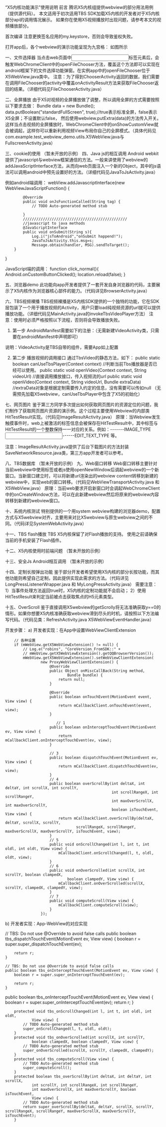 “X5内核功能演示”使用说明
前言
腾讯X5内核组提供webview的部分用法用例（提供源代码）。
本文适用于初次适用TBS SDK加载X5内核的开发者对于X5内核部分api的调用情况展示。
如果你在使用X5视频播放时出现问题，请参考本文的视频播放部分。

首次编译
注意更换签名应用的my.keystore，否则会导致鉴权失败。
  
打开app后，各个webview的演示功能呈现为九宫格：
如图所示
 


一、文件选择器
当点击web页面中<input type=”file”>标签元素后，会触发WebChromeClient中的openFileChooser方法，覆盖这个方法即可以实现在android框架下的文件选择功能弹窗。在实例app中的openFileChooser位于X5WebView.java类中。
注意：为了得到ChooserActivity返回的数据，我们需要在调用FileChooser的activity中覆盖onActivityResult方法来获取FileChooser返回的结果。（详细代码见FileChooserActivity.java）
 
二、全屏播放
由于X5对视频的全屏播放做了调整，所以调用全屏的方式需要按照以下要求去做：
Bundle data = new Bundle();
data.putBoolean("standardFullScreen", true);//true表示标准全屏，false表示X5全屏；不设置默认false，
然后使用webview.putExtra(data)的方法传入开关。这样当点击视频的全屏播放时，WebChromeClient中的onShowCustomView就会被调起，这样你可以重新利用视频View布局你自己的全屏模式。（具体代码见com.example.test_webview_demo.utils.X5WebView.java与FullscreenActivity.java）
      


三、cookie的使用
（暂未开放的示例）
四、Java js的相互调用
Android webkit提供了javascript与webview框架通信的方法。一般来讲使用了webview的addJavaScriptInterface方法，从而向web页面注入一个新的Object，其中的js语法可以调用android中预先设置好的方法。（详细代码见JavaToJsActivity.java）
         
例如android端调用：
webView.addJavascriptInterface(new WebViewJavaScriptFunction() {
			
			@Override
			public void onJsFunctionCalled(String tag) {
				// TODO Auto-generated method stub
				
			}
			///////////////////////////////////////////////
			//javascript to java methods
			@JavaScriptInterface
			public void onSubmit(String s){
				Log.i("jsToAndroid","onSubmit happend!");
				JavaToJsActivity.this.msg=s;
				Message.obtain(handler, MSG).sendToTarget();
		}
}

JavaScript端的调用：
	function click_normal(){
    		Android.onCustomButtonClicked();
   		location.reload(false);
	}

五、浏览器demo
此功能向app开发者提供了一套开发自身浏览器的代码，主要展示了X5内核作为浏览器核心部件的能力。（代码详见BrowserActivity.java）


六、TBS视频裸播
TBS视频裸播是X5内核SDK提供的一个独特的功能，它在SDK层包装了一个用于播放视频的Activity，用户只要load纯视频资源的url就可以提供播放功能。（详细代码见MainActivity.java的invokeTbsVideoPlayer方法）
注意：使用时必须严格按照以下流程，否则将会导致播放失败。
1.  第一步
AndroidManifest需要如下的注册：（无需新建VideoActivity类，只需要在androidManifest中声明即可）
<activity
    android:name="com.tencent.smtt.sdk.VideoActivity"
    android:configChanges="orientation|screenSize|keyboardHidden"
    android:exported="false"
    android:launchMode="singleTask"
    android:alwaysRetainTaskState="true">
    <intent-filter>
        <action android:name="com.tencent.smtt.tbs.video.PLAY" />
        <category android:name="android.intent.category.DEFAULT" />
    </intent-filter>
</activity>
说明：VideoActivity是TBS自带的组件，需要App如上配置

2.  第二步
播放视频的调用接口
通过TbsVideo的静态方法，如下：
public static boolean canUseTbsPlayer(Context context)
//判断当前Tbs播放器是否已经可以使用。
public static void openVideo(Context context, String videoUrl)
//直接调用播放接口，传入视频流的url
public static void openVideo(Context context, String videoUrl, Bundle extraData)
//extraData对象是根据定制需要传入约定的信息，没有需要可以传如null
（无需预先加载X5webview，canUseTbsPlayer中包含了X5的初始化）

 
七、网页图片
鉴于第三方同学多次提出如何获取网页图片的资源定位的问题，我们制作了获取网页图片资源的演示例。这个过程主要使用Webview的内部类HitTestResult实现。（代码见ImageResultActivity.java）
原理：当Webview发生触摸事件时，web上被激活的标签信息会被保存在HitTestResult中，其中标签与HitTestResult的一个整数保持一一对应的关系。例如：<img>-------IMAGE_TYPE
<input>------EDIT_TEXT_TYPE 等。
 
注意：ImageResultActivity.java提供了后台下载图片的方法封装SaveNetworkResource.java类，第三方app开发者可以参考。

八、TBS数据库
（暂未开放的示例）
九、Web窗口转移
Web窗口转移主要针对当前webview中使用<a>标签或者js使用openNewWindow后调起webview的一个新窗口。当新窗口建立时，可以将新建url渲染出的webview content转移到新建的webview中，实现web的窗口转移。（代码见WebViewTransportActivity.java 和 X5WebView.java）
原理：当前web要求开启新窗口时会调起WebChromeClient中的onCreateWindow方法，可以在此新建webview然后将原来的webview内容转移到新建的webview窗口。
         

十、系统内核测试
特别提供的一个用system webview构建的浏览器demo，配置方式与X5webview对齐，主要用来对比X5webview与原生webview之间的不同。（代码详见SystemWebActivity.java）
 

十一、TBS flash播放
TBS X5内核保留了对Flash播放的支持。
使用之前请确保当前的手机安装了Flash插件。
        
十二、X5内核使用时前端问题
（暂未开放的示例）

十三、安全Js Android相互调用
（暂未开放的示例）

十四、定制长按弹出功能
鉴于部分开发者希望使用X5内核的部分长按功能，而其他功能则希望自己定制，因此提供实现此需求的方法。（代码详见LongPressListenerWrapper.java 和 MyLongPressActivity.java）
需要注意：
1）当事件处理方法返回true时，X5内核的定制功能就不会启动；
2）使用HitTestResult来判定当前被点击获取焦点的H5元素类型。

          
十五、OverScroll
鉴于直接调用X5webview的getScrolly将无法准确获取y==0的情形。如果你想要X5内核准确获取webview滑到尽头的时机，请按照以下方法编写代码。（代码见类：RefreshActivity.java X5WebViewEventHandler.java）
         
开发步骤：
a)	开发者实现：在App中设置WebViewClientExtension

		// 各种设置
		if (mWebView.getX5WebViewExtension() != null) {
			// Log.e("robins", "CoreVersion_FromSDK::" +
			// mWebView.getX5WebViewExtension().getQQBrowserVersion());
			mWebView.getX5WebViewExtension().setWebViewClientExtension(
					new ProxyWebViewClientExtension() {
						@Override
						public Object onMiscCallBack(String method,
								Bundle bundle) {
							return null;
						}
						
						@Override
						public boolean onTouchEvent(MotionEvent event, View view) {
							return mCallbackClient.onTouchEvent(event, view);
						}
						
						   // 1
						public boolean onInterceptTouchEvent(MotionEvent ev, View view) {
							return mCallbackClient.onInterceptTouchEvent(ev, view);
						}	

						// 3
						public boolean dispatchTouchEvent(MotionEvent ev, View view) {
							return mCallbackClient.dispatchTouchEvent(ev, view);
						}
						// 4
						public boolean overScrollBy(int deltaX, int deltaY, int scrollX, int scrollY,
								                    int scrollRangeX, int scrollRangeY, 
								                    int maxOverScrollX, int maxOverScrollY,
								                    boolean isTouchEvent, View view) {
							return mCallbackClient.overScrollBy(deltaX, deltaY, scrollX, scrollY, 
									scrollRangeX, scrollRangeY, maxOverScrollX, maxOverScrollY, isTouchEvent, view);
						}
						// 5
					    public void onScrollChanged(int l, int t, int oldl, int oldt, View view) {
					    	mCallbackClient.onScrollChanged(l, t, oldl, oldt, view);
						}
					    // 6
					    public void onOverScrolled(int scrollX, int scrollY, boolean clampedX, 
								boolean clampedY, View view) {
					    	mCallbackClient.onOverScrolled(scrollX, scrollY, clampedX, clampedY, view);
						}
						// 7
						public void computeScroll(View view) {
							mCallbackClient.computeScroll(view);
						}
					});
b)	开发者实现：App-WebView的对应实现

// TBS: Do not use @Override to avoid false calls
	public boolean tbs_dispatchTouchEvent(MotionEvent ev, View view) {
		boolean r = super.super_dispatchTouchEvent(ev);

		return r;
	}

	// TBS: Do not use @Override to avoid false calls
	public boolean tbs_onInterceptTouchEvent(MotionEvent ev, View view) {
		boolean r = super.super_onInterceptTouchEvent(ev);

		return r;
	}
public boolean tbs_onInterceptTouchEvent(MotionEvent ev, View view) {
				boolean r = super.super_onInterceptTouchEvent(ev);
				return r;
		}
		
		protected void tbs_onScrollChanged(int l, int t, int oldl, int oldt,
				View view) {
			// TODO Auto-generated method stub
			super_onScrollChanged(l, t, oldl, oldt);
		}
		protected void tbs_onOverScrolled(int scrollX, int scrollY,
				boolean clampedX, boolean clampedY, View view) {
			// TODO Auto-generated method stub
			super_onOverScrolled(scrollX, scrollY, clampedX, clampedY);
		}
		protected void tbs_computeScroll(View view) {
			// TODO Auto-generated method stub
			super_computeScroll();	
		}
		protected boolean tbs_overScrollBy(int deltaX, int deltaY, int scrollX,
				int scrollY, int scrollRangeX, int scrollRangeY,
				int maxOverScrollX, int maxOverScrollY, boolean isTouchEvent,
				View view) {
			// TODO Auto-generated method stub
			return super_overScrollBy(deltaX, deltaY, scrollX, scrollY, scrollRangeX, scrollRangeY, maxOverScrollX, maxOverScrollY, isTouchEvent);
		}








